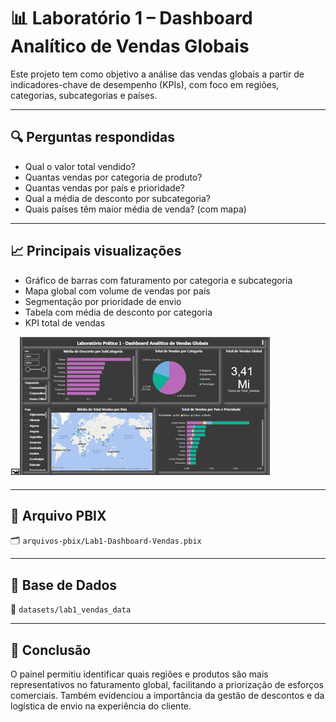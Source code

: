 # 📊 Laboratório 1 – Dashboard Analítico de Vendas Globais

Este projeto tem como objetivo a análise das vendas globais a partir de indicadores-chave de desempenho (KPIs), com foco em regiões, categorias, subcategorias e países.

---

## 🔍 Perguntas respondidas

- Qual o valor total vendido?
- Quantas vendas por categoria de produto?
- Quantas vendas por país e prioridade?
- Qual a média de desconto por subcategoria?
- Quais países têm maior média de venda? (com mapa)

---

## 📈 Principais visualizações

- Gráfico de barras com faturamento por categoria e subcategoria
- Mapa global com volume de vendas por país
- Segmentação por prioridade de envio
- Tabela com média de desconto por categoria
- KPI total de vendas

🖼️![Vendas Globais](../imagens/thumb_lab1_vendas.png)

---

## 📁 Arquivo PBIX

🗂️ `arquivos-pbix/Lab1-Dashboard-Vendas.pbix`

---

## 📄 Base de Dados

📂 `datasets/lab1_vendas_data`

---

## 🧠 Conclusão

O painel permitiu identificar quais regiões e produtos são mais representativos no faturamento global, facilitando a priorização de esforços comerciais. Também evidenciou a importância da gestão de descontos e da logística de envio na experiência do cliente.
